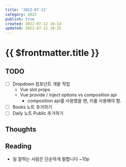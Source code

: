```yaml
---
title: '2022-07-12'
category: 2022
publish: true
created: 2022-07-12 10:14
updated: 2022-07-12 10:25
---
```


# {{ $frontmatter.title }}

## TODO

- [ ] Dropdown 컴포넌트 개발 작업
  - Vue slot props
  - Vue provide / inject options vs composition api
    - composition api를 사용했을 땐, 키를 사용해야 함.
- [ ] Books 노트 추가하기
- [ ] Daily 노트 Public 추가하기

## Thoughts

## Reading

- 일 잘하는 사람은 단순하게 말합니다 ~10p
